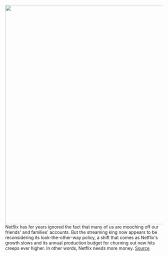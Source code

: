 <img src='https://cdn.vox-cdn.com/thumbor/rNKH8jubESbbAGwTMscQeZJL2VM=/0x0:2040x1360/1200x800/filters:focal(857x517:1183x843)/cdn.vox-cdn.com/uploads/chorus_image/image/70636823/acastro_181101_1777_netflix_0001.0.jpg' width='700px' /><br/>
Netflix has for years ignored the fact that many of us are mooching off our friends' and families' accounts. But the streaming king now appears to be reconsidering its look-the-other-way policy, a shift that comes as Netflix's growth slows and its annual production budget for churning out new hits creeps ever higher. In other words, Netflix needs more money.
<a href='https://www.theverge.com/22983315/netflix-password-account-sharing-test-streaming'> Source <a/>